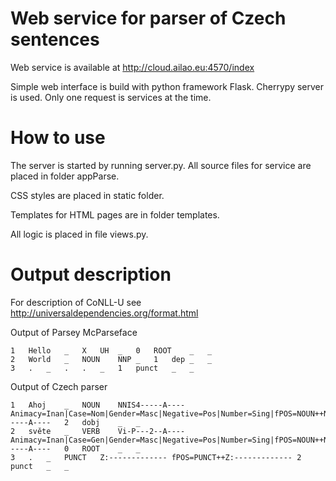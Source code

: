 # Web service for parser of Czech sentences
Web service is available at http://cloud.ailao.eu:4570/index

Simple web interface is build with python framework Flask. Cherrypy server is used. Only one request is services at the time. 
# How to use
The server is started by running server.py. All source files for service are placed in folder appParse. 

CSS styles are placed in static folder.

Templates for HTML pages are in folder templates.

All logic is placed in file views.py. 


# Output description
For description of CoNLL-U see http://universaldependencies.org/format.html

Output of Parsey McParseface
```
1	Hello	_	X	UH	_	0	ROOT	_	_
2	World	_	NOUN	NNP	_	1	dep	_	_
3	.	_	.	.	_	1	punct	_	_
```
Output of Czech parser 
```
1	Ahoj	_	NOUN	NNIS4-----A----	Animacy=Inan|Case=Nom|Gender=Masc|Negative=Pos|Number=Sing|fPOS=NOUN++NNIS1-----A----	2	dobj	_	_
2	světe	_	VERB	Vi-P---2--A----	Animacy=Inan|Case=Gen|Gender=Masc|Negative=Pos|Number=Sing|fPOS=NOUN++NNIS2-----A----	0	ROOT	_	_
3	.	_	PUNCT	Z:-------------	fPOS=PUNCT++Z:-------------	2	punct	_	_
```


